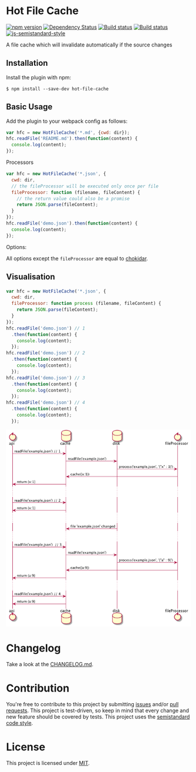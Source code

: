 Hot File Cache
========================================
[![npm version](https://badge.fury.io/js/hot-file-cache.svg)](http://badge.fury.io/js/hot-file-cache) [![Dependency Status](https://david-dm.org/jantimon/hot-file-cache.svg)](https://david-dm.org/jantimon/hot-file-cache) [![Build status](https://travis-ci.org/jantimon/hot-file-cache.svg)](https://travis-ci.org/jantimon/hot-file-cache) [![Build status](https://ci.appveyor.com/api/projects/status/u0798wdxt4qho7xq/branch/master?svg=true)](https://ci.appveyor.com/project/jantimon/hot-file-cache/branch/master)
 [![js-semistandard-style](https://img.shields.io/badge/code%20style-semistandard-brightgreen.svg?style=flat-square)](https://github.com/Flet/semistandard)

A file cache which will invalidate automatically if the source changes


Installation
------------

Install the plugin with npm:
```shell
$ npm install --save-dev hot-file-cache
```

Basic Usage
-----------
Add the plugin to your webpack config as follows:

```javascript
var hfc = new HotFileCache('*.md', {cwd: dir});
hfc.readFile('README.md').then(function(content) {
  console.log(content);
});
```

Processors


```javascript
var hfc = new HotFileCache('*.json', {
  cwd: dir,
  // the fileProcessor will be executed only once per file
  fileProcessor: function (filename, fileContent) {
    // the return value could also be a promise
    return JSON.parse(fileContent);
  }
});
hfc.readFile('demo.json').then(function(content) {
  console.log(content);
});
```

Options:

All options except the `fileProcessor` are equal to [chokidar](https://github.com/paulmillr/chokidar#getting-started).

Visualisation
-----------

```javascript
var hfc = new HotFileCache('*.json', {
  cwd: dir,
  fileProcessor: function process (filename, fileContent) {
    return JSON.parse(fileContent);
  }
});
hfc.readFile('demo.json') // 1
  .then(function(content) {
    console.log(content);
  });
hfc.readFile('demo.json') // 2
  .then(function(content) {
    console.log(content);
  });
hfc.readFile('demo.json') // 3
  .then(function(content) {
    console.log(content);
  });
hfc.readFile('demo.json') // 4
  .then(function(content) {
    console.log(content);
  });
```

[![Concept flow uml](https://raw.githubusercontent.com/jantimon/hot-file-cache/master/flow.png)](https://github.com/jantimon/hot-file-cache/blob/master/flow.puml)

# Changelog

Take a look at the  [CHANGELOG.md](https://github.com/jantimon/hot-file-cache/tree/master/CHANGELOG.md).


# Contribution

You're free to contribute to this project by submitting [issues](https://github.com/jantimon/hot-file-cache/issues) and/or [pull requests](https://github.com/jantimon/hot-file-cache/pulls). This project is test-driven, so keep in mind that every change and new feature should be covered by tests.
This project uses the [semistandard code style](https://github.com/Flet/semistandard).

# License

This project is licensed under [MIT](https://github.com/jantimon/hot-file-cache/blob/master/LICENSE).
